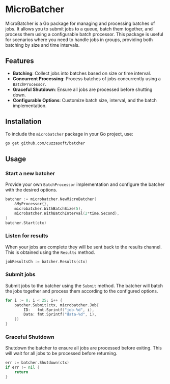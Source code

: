# MicroBatcher

MicroBatcher is a Go package for managing and processing batches of jobs. It allows you to submit jobs to a queue, batch them together, and process them using a configurable batch processor. This package is useful for scenarios where you need to handle jobs in groups, providing both batching by size and time intervals.

## Features

- **Batching**: Collect jobs into batches based on size or time interval.
- **Concurrent Processing**: Process batches of jobs concurrently using a `BatchProcessor`.
- **Graceful Shutdown**: Ensure all jobs are processed before shutting down.
- **Configurable Options**: Customize batch size, interval, and the batch implementation.

## Installation

To include the `microbatcher` package in your Go project, use:

```sh
go get github.com/cuzzasoft/batcher
```

## Usage

### Start a new batcher

Provide your own `BatchProcessor` implementation and configure the batcher with the desired options.

```go	
batcher := microbatcher.NewMicroBatcher(
    &MyProcessor{},
    microbatcher.WithBatchSize(5),
    microbatcher.WithBatchInterval(2*time.Second),
)
batcher.Start(ctx)
```

### Listen for results

When your jobs are complete they will be sent back to  the results channel. This is obtained using the `Results` method.

```go
jobResultsCh := batcher.Results(ctx)
```

### Submit jobs

Submit jobs to the batcher using the `Submit` method. The batcher will batch the jobs together and process them according to the configured options.

```go
for i := 0; i < 25; i++ {
    batcher.Submit(ctx, microbatcher.Job{
        ID:   fmt.Sprintf("job-%d", i),
        Data: fmt.Sprintf("data-%d", i),
    })
}
```

### Graceful Shutdown

Shutdown the batcher to ensure all jobs are processed before exiting. This will wait for all jobs to be processed before returning.

```go
err := batcher.Shutdown(ctx)
if err != nil {
    return
}

